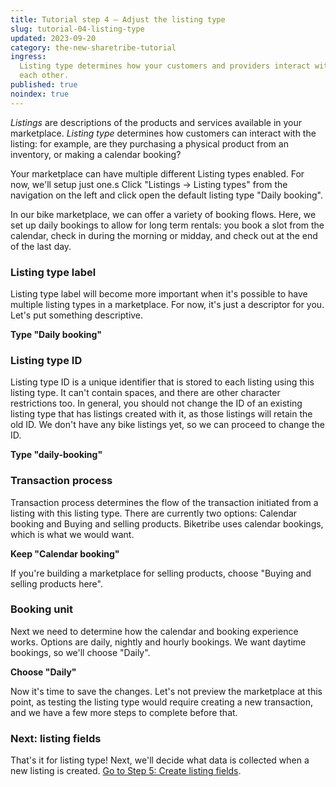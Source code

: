 ```yaml
---
title: Tutorial step 4 – Adjust the listing type
slug: tutorial-04-listing-type
updated: 2023-09-20
category: the-new-sharetribe-tutorial
ingress:
  Listing type determines how your customers and providers interact with
  each other.
published: true
noindex: true
---
```


_Listings_ are descriptions of the products and services available in
your marketplace. _Listing type_ determines how customers can interact
with the listing: for example, are they purchasing a physical product
from an inventory, or making a calendar booking?

Your marketplace can have multiple different Listing types enabled. For
now, we'll setup just one.s Click "Listings → Listing types" from the
navigation on the left and click open the default listing type "Daily
booking".

In our bike marketplace, we can offer a variety of booking flows. Here,
we set up daily bookings to allow for long term rentals: you book a slot
from the calendar, check in during the morning or midday, and check out
at the end of the last day.

### Listing type label

Listing type label will become more important when it's possible to have
multiple listing types in a marketplace. For now, it's just a descriptor
for you. Let's put something descriptive.

**Type "Daily booking"**

### Listing type ID

Listing type ID is a unique identifier that is stored to each listing
using this listing type. It can't contain spaces, and there are other
character restrictions too. In general, you should not change the ID of
an existing listing type that has listings created with it, as those
listings will retain the old ID. We don't have any bike listings yet, so
we can proceed to change the ID.

**Type "daily-booking"**

### Transaction process

Transaction process determines the flow of the transaction initiated
from a listing with this listing type. There are currently two options:
Calendar booking and Buying and selling products. Biketribe uses
calendar bookings, which is what we would want.

**Keep "Calendar booking"**

If you're building a marketplace for selling products, choose "Buying
and selling products here".

### Booking unit

Next we need to determine how the calendar and booking experience works.
Options are daily, nightly and hourly bookings. We want daytime
bookings, so we'll choose "Daily".

**Choose "Daily"**

Now it's time to save the changes. Let's not preview the marketplace at
this point, as testing the listing type would require creating a new
transaction, and we have a few more steps to complete before that.

### Next: listing fields

That's it for listing type! Next, we'll decide what data is collected
when a new listing is created.
[Go to Step 5: Create listing fields](/the-new-sharetribe/tutorial-listing-fields/).
